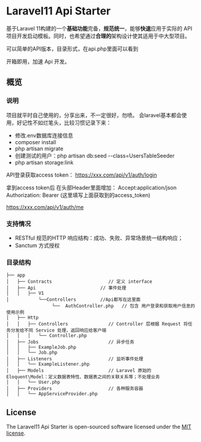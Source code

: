 # Laravel11 Api Starter

基于Laravel 11构建的一个**基础功能**完备，**规范统一**，能够**快速**应用于实际的 API 项目开发启动模板。同时，也希望通过**合理的**架构设计使其适用于中大型项目。

可以简单的API版本，目录形式，在api.php里面可以看到

开箱即用，加速 Api 开发。


## 概览

### 说明

项目就平时自己使用的，分享出来，不一定很好，勿喷。
会laravel基本都会使用，好记性不如烂笔头，比较习惯记录下来：
- 修改.env数据库连接信息
- composer install
- php artisan migrate
- 创建测试的用户：php artisan db:seed --class=UsersTableSeeder
- php artisan storage:link

API登录获取access token：
https://xxx.com/api/v1/auth/login

拿到access token后
在头部Header里面增加：
Accept:application/json
Authorization: Bearer (这里填写上面获取到的access_token)

https://xxx.com/api/v1/auth/me


### 支持情况

- RESTful 规范的HTTP 响应结构：成功、失败、异常场景统一结构响应；
- Sanctum 方式授权


### 目录结构

```
├── app
│   ├── Contracts                     // 定义 interface
│   ├── Api                        // 事件处理
│   │   ├── V1
│           └──Controllers         //Api都写在这里面
                 └──  AuthController.php   // 包含 用户登录和获取用户信息的使用示例
│   ├── Http
│   │   ├── Controllers               // Controller 层根据 Request 将任务分发给不同 Service 处理，返回响应给客户端
│   │   │   └── Controller.php
│   ├── Jobs                          // 异步任务
│   │   ├── ExampleJob.php
│   │   └── Job.php
│   ├── Listeners                     // 监听事件处理
│   │   └── ExampleListener.php
│   ├── Models                        // Laravel 原始的 Eloquent\Model：定义数据表特性、数据表之间的关联关系等；不处理业务
│   │   └── User.php
│   ├── Providers                     // 各种服务容器
│   │   └── AppServiceProvider.php

```

## License

The Laravel11 Api Starter is open-sourced software licensed under the [MIT license](https://opensource.org/licenses/MIT).
